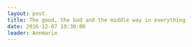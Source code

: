 ```yaml
---
layout: post
title: The good, the bad and the middle way in everything
date: 2016-12-07 19:30:00
leader: Annmarie 
---
```


